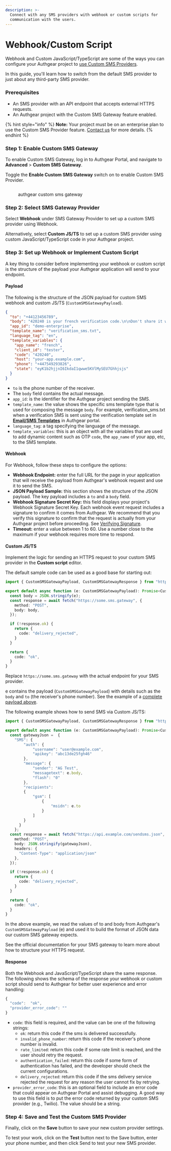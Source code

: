 ```yaml
---
description: >-
  Connect with any SMS providers with webhook or custom scripts for
  communication with the users.
---
```


# Webhook/Custom Script

Webhook and Custom JavaScript/TypeScript are some of the ways you can configure your Authgear project to [use Custom SMS Providers](./).

In this guide, you'll learn how to switch from the default SMS provider to just about any third-party SMS provider.

### Prerequisites

* An SMS provider with an API endpoint that accepts external HTTPS requests.
* An Authgear project with the Custom SMS Gateway feature enabled.

{% hint style="info" %}
**Note:** Your project must be on an enterprise plan to use the Custom SMS Provider feature. [Contact us](https://www.authgear.com/schedule-demo) for more details.
{% endhint %}

### Step 1: Enable Custom SMS Gateway

To enable Custom SMS Gateway, log in to Authgear Portal, and navigate to **Advanced** > **Custom SMS Gateway**.

Toggle the **Enable Custom SMS Gateway** switch on to enable Custom SMS Provider.

<figure><img src="../../../.gitbook/assets/authgear-custom-sms.png" alt=""><figcaption><p>authgear custom sms gateway</p></figcaption></figure>

### Step 2: Select SMS Gateway Provider

Select **Webhook** under SMS Gateway Provider to set up a custom SMS provider using Webhook.

Alternatively, select **Custom JS/TS** to set up a custom SMS provider using custom JavaScript/TypeScript code in your Authgear project.

### Step 3: Set up Webhook or Implement Custom Script

A key thing to consider before implementing your webhook or custom script is the structure of the payload your Authgear application will send to your endpoint.

#### Payload

The following is the structure of the JSON payload for custom SMS webhook and custom JS/TS (`CustomSMSGatewayPayload`).

```json
{
  "to": "+44123456789",
  "body": "420240 is your french verification code.\n\nDon't share it with anyone.\n",
  "app_id": "demo-enterprise",
  "template_name": "verification_sms.txt",
  "language_tag": "en",
  "template_variables": {
    "app_name": "french",
    "client_id": "tester",
    "code": "420240",
    "host": "your-app.example.com",
    "phone": "+447549293826",
    "state": "eyK1b2hjjnI6IkdaI1qwwe5KVlMySEU7Ghhjsjs"
  }
}
```

* `to` is the phone number of the receiver.
* The `body` field contains the actual message.
* `app_id`: is the identifier for the Authgear project sending the SMS.
* `template_name`: the value shows the specific sms template type that is used for composing the message `body`. For example, verification\_sms.txt when a verification SMS is sent using the verification template set in [**Email/SMS Templates**](../../custom-email-and-sms-templates.md) in Authgear portal.
* `language_tag`: a tag specifying the language of the message.
* `template_variables`: this is an object with all the variables that are used to add dynamic content such as OTP `code`, the `app_name` of your app, etc, to the SMS template.

#### Webhook

For Webhook, follow these steps to configure the options:

* **Webhook Endpoint:** enter the full URL for the page in your application that will receive the payload from Authgear's webhook request and use it to send the SMS.
* **JSON Payload Sample:** this section shows the structure of the JSON payload. The key payload includes a `to` and a `body` field.
* **Webhook Signature Secret Key:** this field displays your project's Webhook Signature Secret Key. Each webhook event request includes a signature to confirm it comes from Authgear. We recommend that you verify this signature to confirm that the request is actually from your Authgear project before proceeding. See [Verifying Signature](../../events-hooks/webhooks.md#verifying-signature).
* **Timeout:** enter a value between 1 to 60. Use a number close to the maximum if your webhook requires more time to respond.

#### Custom JS/TS

Implement the logic for sending an HTTPS request to your custom SMS provider in the **Custom script** editor.

The default sample code can be used as a good base for starting out:

```typescript
import { CustomSMSGatewayPayload, CustomSMSGatewayResponse } from "https://deno.land/x/authgear_deno_hook@v1.5.0/mod.ts";

export default async function (e: CustomSMSGatewayPayload): Promise<CustomSMSGatewayResponse> {
  const body = JSON.stringify(e);
  const response = await fetch("https://some.sms.gateway", {
    method: "POST",
    body: body,
  });

  if (!response.ok) {
    return {
      code: "delivery_rejected",
    }
  }

  return {
    code: "ok",
  }
}
```

Replace `https://some.sms.gateway` with the actual endpoint for your SMS provider.

e contains the payload (`CustomSMSGatewayPayload`) with details such as the `body` and `to` (the receiver's phone number). See the example of a [complete payload above](webhook-custom-script.md#payload).

The following example shows how to send SMS via Custom JS/TS:

```typescript
import { CustomSMSGatewayPayload, CustomSMSGatewayResponse } from "https://deno.land/x/authgear_deno_hook@v1.5.0/mod.ts";

export default async function (e: CustomSMSGatewayPayload): Promise<CustomSMSGatewayResponse> {
  const gatewayJson =  {
    "SMS": {
        "auth": {
            "username": "user@example.com",
            "apikey": "abc13de25fgh46"
        },
        "message": {
            "sender": "AG Test",
            "messagetext": e.body,
            "flash": "0"
        },
        "recipients":
        {
            "gsm": [
                {
                    "msidn": e.to
                }
            ]
        }
      }
    };
  const response = await fetch("https://api.example.com/sendsms.json", {
    method: "POST",
    body: JSON.stringify(gatewayJson),
    headers: {
      "Content-Type": "application/json"
    },
  });

  if (!response.ok) {
    return {
      code: "delivery_rejected",
    }
  }

  return {
    code: "ok",
  }
}
```

In the above example, we read the values of to and body from Authgear's `CustomSMSGatewayPayload` (e) and used it to build the format of JSON data our custom SMS gateway expects.

See the official documentation for your SMS gateway to learn more about how to structure your HTTPS request.

#### **Response**

Both the Webhook and JavaScript/TypeScript share the same response. The following shows the schema of the response your webhook or custom script should send to Authgear for better user experience and error handling:

```typescript
{
  "code":  "ok",
  "provider_error_code": ""
}
```

* `code`: this field is required, and the value can be one of the following strings:
  * `ok`: return this code if the sms is delivered successfully.
  * `invalid_phone_number`: return this code if the receiver's phone number is invalid.
  * `rate_limited`: return this code if some rate limit is reached, and the user should retry the request.
  * `authentication_failed`: return this code if some form of authentication has failed, and the developer should check the current configurations.
  * `delivery_rejected`: return this code if the sms delivery service rejected the request for any reason the user cannot fix by retrying.
* `provider_error_code`: this is an optional field to include an error code that could appear on Authgear Portal and assist debugging. A good way to use this field is to put the error code returned by your custom SMS provider (e.g., Twilio). The value should be a string.&#x20;

### Step 4: Save and Test the Custom SMS Provider

Finally, click on the **Save** button to save your new custom provider settings.

To test your work, click on the **Test** button next to the Save button, enter your phone number, and then click Send to test your new SMS provider.

